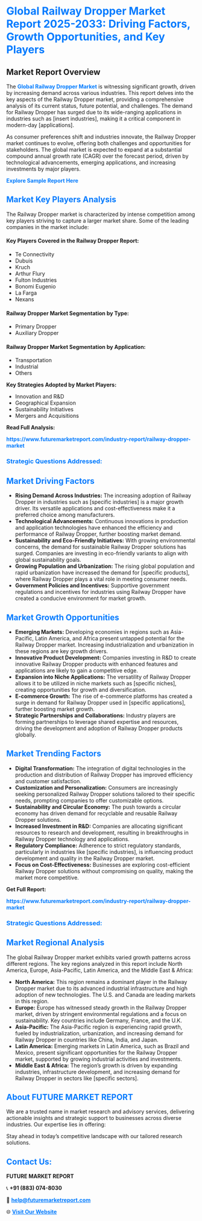 <h1 style="color: #007BFF;">Global Railway Dropper Market Report 2025-2033: Driving Factors, Growth Opportunities, and Key Players</h1>

<section id="overview">
<h2>Market Report Overview</h2>
<p>The <a href="https://www.futuremarketreport.com/industry-report/railway-dropper-market" style="color: #007BFF; text-decoration: none;"><strong>Global Railway Dropper Market</strong></a> is witnessing significant growth, driven by increasing demand across various industries. This report delves into the key aspects of the Railway Dropper market, providing a comprehensive analysis of its current status, future potential, and challenges. The demand for Railway Dropper has surged due to its wide-ranging applications in industries such as [insert industries], making it a critical component in modern-day [applications].</p>
<p>As consumer preferences shift and industries innovate, the Railway Dropper market continues to evolve, offering both challenges and opportunities for stakeholders. The global market is expected to expand at a substantial compound annual growth rate (CAGR) over the forecast period, driven by technological advancements, emerging applications, and increasing investments by major players.</p>
</section>

<section id="overview">
<p><a href="https://www.futuremarketreport.com/request-sample/reportId=31541" style="color: #007BFF; text-decoration: none;"><strong>Explore Sample Report Here</strong></a></p>
</section>

<section id="key-players">
<h2 style="color: #007BFF;">Market Key Players Analysis</h2>
<p>The Railway Dropper market is characterized by intense competition among key players striving to capture a larger market share. Some of the leading companies in the market include:</p>
<h4>Key Players Covered in the Railway Dropper Report:</h4>
<ul><li>Te Connectivity</li><li>Dubuis</li><li>Kruch</li><li>Arthur Flury</li><li>Fulton Industries</li><li>Bonomi Eugenio</li><li>La Farga</li><li>Nexans</li></ul>
<h4>Railway Dropper Market Segmentation by Type:</h4>
<ul><li>Primary Dropper</li><li>Auxiliary Dropper</li></ul>

<h4>Railway Dropper Market Segmentation by Application:</h4>
<ul><li>Transportation</li><li>Industrial</li><li>Others</li></ul>
<p><strong>Key Strategies Adopted by Market Players:</strong></p>
<ul>
<li>Innovation and R&D</li>
<li>Geographical Expansion</li>
<li>Sustainability Initiatives</li>
<li>Mergers and Acquisitions</li>
</ul>
</section>

<section>
<p><strong>Read Full Analysis: </strong></p><a href="https://www.futuremarketreport.com/industry-report/railway-dropper-market" style="color: #007BFF; text-decoration: none;"><strong>https://www.futuremarketreport.com/industry-report/railway-dropper-market</strong></a>
<h3 style="color: #007BFF;">Strategic Questions Addressed:</h3>
</section>

<section id="driving-factors">
<h2 style="color: #007BFF;">Market Driving Factors</h2>
<ul>
<li><strong>Rising Demand Across Industries:</strong> The increasing adoption of Railway Dropper in industries such as [specific industries] is a major growth driver. Its versatile applications and cost-effectiveness make it a preferred choice among manufacturers.</li>
<li><strong>Technological Advancements:</strong> Continuous innovations in production and application technologies have enhanced the efficiency and performance of Railway Dropper, further boosting market demand.</li>
<li><strong>Sustainability and Eco-Friendly Initiatives:</strong> With growing environmental concerns, the demand for sustainable Railway Dropper solutions has surged. Companies are investing in eco-friendly variants to align with global sustainability goals.</li>
<li><strong>Growing Population and Urbanization:</strong> The rising global population and rapid urbanization have increased the demand for [specific products], where Railway Dropper plays a vital role in meeting consumer needs.</li>
<li><strong>Government Policies and Incentives:</strong> Supportive government regulations and incentives for industries using Railway Dropper have created a conducive environment for market growth.</li>
</ul>
</section>

<section id="growth-opportunities">
<h2 style="color: #007BFF;">Market Growth Opportunities</h2>
<ul>
<li><strong>Emerging Markets:</strong> Developing economies in regions such as Asia-Pacific, Latin America, and Africa present untapped potential for the Railway Dropper market. Increasing industrialization and urbanization in these regions are key growth drivers.</li>
<li><strong>Innovative Product Development:</strong> Companies investing in R&D to create innovative Railway Dropper products with enhanced features and applications are likely to gain a competitive edge.</li>
<li><strong>Expansion into Niche Applications:</strong> The versatility of Railway Dropper allows it to be utilized in niche markets such as [specific niches], creating opportunities for growth and diversification.</li>
<li><strong>E-commerce Growth:</strong> The rise of e-commerce platforms has created a surge in demand for Railway Dropper used in [specific applications], further boosting market growth.</li>
<li><strong>Strategic Partnerships and Collaborations:</strong> Industry players are forming partnerships to leverage shared expertise and resources, driving the development and adoption of Railway Dropper products globally.</li>
</ul>
</section>

<section id="trending-factors">
<h2 style="color: #007BFF;">Market Trending Factors</h2>
<ul>
<li><strong>Digital Transformation:</strong> The integration of digital technologies in the production and distribution of Railway Dropper has improved efficiency and customer satisfaction.</li>
<li><strong>Customization and Personalization:</strong> Consumers are increasingly seeking personalized Railway Dropper solutions tailored to their specific needs, prompting companies to offer customizable options.</li>
<li><strong>Sustainability and Circular Economy:</strong> The push towards a circular economy has driven demand for recyclable and reusable Railway Dropper solutions.</li>
<li><strong>Increased Investment in R&D:</strong> Companies are allocating significant resources to research and development, resulting in breakthroughs in Railway Dropper technology and applications.</li>
<li><strong>Regulatory Compliance:</strong> Adherence to strict regulatory standards, particularly in industries like [specific industries], is influencing product development and quality in the Railway Dropper market.</li>
<li><strong>Focus on Cost-Effectiveness:</strong> Businesses are exploring cost-efficient Railway Dropper solutions without compromising on quality, making the market more competitive.</li>
</ul>
</section>

<section>
<p><strong>Get Full Report: </strong></p><a href="https://www.futuremarketreport.com/industry-report/railway-dropper-market" style="color: #007BFF; text-decoration: none;"><strong>https://www.futuremarketreport.com/industry-report/railway-dropper-market</strong></a>
<h3 style="color: #007BFF;">Strategic Questions Addressed:</h3>
</section>


<section id="regional-analysis">
<h2 style="color: #007BFF;">Market Regional Analysis</h2>
<p>The global Railway Dropper market exhibits varied growth patterns across different regions. The key regions analyzed in this report include North America, Europe, Asia-Pacific, Latin America, and the Middle East & Africa:</p>
<ul>
<li><strong>North America:</strong> This region remains a dominant player in the Railway Dropper market due to its advanced industrial infrastructure and high adoption of new technologies. The U.S. and Canada are leading markets in this region.</li>
<li><strong>Europe:</strong> Europe has witnessed steady growth in the Railway Dropper market, driven by stringent environmental regulations and a focus on sustainability. Key countries include Germany, France, and the U.K.</li>
<li><strong>Asia-Pacific:</strong> The Asia-Pacific region is experiencing rapid growth, fueled by industrialization, urbanization, and increasing demand for Railway Dropper in countries like China, India, and Japan.</li>
<li><strong>Latin America:</strong> Emerging markets in Latin America, such as Brazil and Mexico, present significant opportunities for the Railway Dropper market, supported by growing industrial activities and investments.</li>
<li><strong>Middle East & Africa:</strong> The region’s growth is driven by expanding industries, infrastructure development, and increasing demand for Railway Dropper in sectors like [specific sectors].</li>
</ul>
</section>

<footer>
<h2 style="color: #007BFF;">About FUTURE MARKET REPORT</h2>
<p>We are a trusted name in market research and advisory services, delivering actionable insights and strategic support to businesses across diverse industries. Our expertise lies in offering:</p>

<p>Stay ahead in today’s competitive landscape with our tailored research solutions.</p>

<h2 style="color: #007BFF;">Contact Us:</h2>
<p><strong>FUTURE MARKET REPORT</strong></p>
<p>📞 <strong>+91 (883) 074-8030</strong></p>
<p>📧 <strong><a href="mailto:help@futuremarketreport.com" style="color: #007BFF;">help@futuremarketreport.com</a></strong></p>
<p>🌐 <strong><a href="https://www.futuremarketreport.com/" style="color: #007BFF;">Visit Our Website</a></strong></p>
</footer>